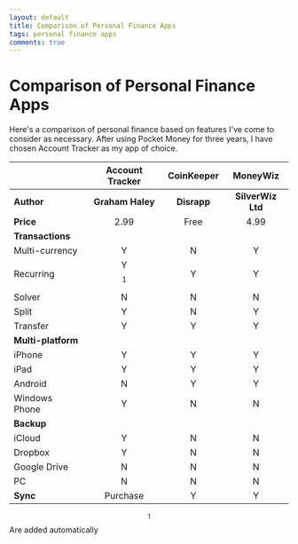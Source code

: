 ```yaml
---
layout: default
title: Comparison of Personal Finance Apps
tags: personal finance apps
comments: true
---
```

# Comparison of Personal Finance Apps

Here's a comparison of personal finance based on features I've come to consider as necessary. After using Pocket Money for three years, I have chosen Account Tracker as my app of choice.

|                    | **Account Tracker** | **CoinKeeper** |   **MoneyWiz**    |
| ------------------ | :-----------------: | :------------: | :---------------: |
| **Author**         |  **Graham Haley**   |  **Disrapp**   | **SilverWiz Ltd** |
| **Price**          |        2.99         |      Free      |       4.99        |
| **Transactions**   |                     |                |                   |
| Multi-currency     |          Y          |       N        |         Y         |
| Recurring          |      Y $$^1$$       |       Y        |         Y         |
| Solver             |          N          |       N        |         N         |
| Split              |          Y          |       N        |         Y         |
| Transfer           |          Y          |       Y        |         Y         |
| **Multi-platform** |                     |                |                   |
| iPhone             |          Y          |       Y        |         Y         |
| iPad               |          Y          |       Y        |         Y         |
| Android            |          N          |       Y        |         Y         |
| Windows Phone      |          Y          |       N        |         N         |
| **Backup**         |                     |                |                   |
| iCloud             |          Y          |       N        |         N         |
| Dropbox            |          Y          |       N        |         N         |
| Google Drive       |          N          |       N        |         N         |
| PC                 |          N          |       N        |         N         |
| **Sync**           |      Purchase       |       Y        |         Y         |

$$^1$$ Are added automatically
